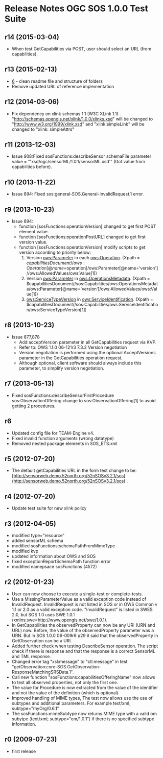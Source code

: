 # Release Notes OGC SOS 1.0.0 Test Suite

## r14 (2015-03-04)
* When test GetCapabilities via POST, user should select an URL (from capabilities).

## r13 (2015-02-13)

* [6](https://github.com/opengeospatial/ets-sos10/issues/6) - clean readme file and structure of folders
* Remove updated URL of reference implementation 

## r12 (2014-03-06)

* Fix dependency on xlink schemas 1.1 (W3C XLink 1.1) . "http://schemas.opengis.net/xlink/1.0.0/xlinks.xsd" will be changed to "http://www.w3.org/1999/xlink.xsd" and "xlink:simpleLink" will be changed to "xlink: simpleAttrs"

## r11 (2013-12-03)

* Issue 908:Fixed sosFunctions:describeSensor schemaFile parameter value =  "'xsd/ogc/sensorML/1.0.1/sensorML.xsd'" (Got value from capabilities before).

## r10 (2013-11-22)

* Issue 894: Fixed sos:general-SOS.General-InvalidRequest.1 error.
	
## r9 (2013-10-23)

* Issue 894: 
	- function [sosFunctions:operationVersion] changed to get first POST element value.
	- function [sosFunctions:operationPostURL] changed to get first version value.
	- function [sosFunctions:operationVersion] modify scripts to get version according to priority below:
		1. Version  <ows:Parameter> in each <ows:Operation>.
			(Xpath = $capabilitiesDocument//ows:Operation[@name=$operation]/ows:Parameter[@name='version']//ows:AllowedValues/ows:Value[1])
		2. Version  <ows:Parameter> in <ows:OperationsMetadata>.
			(Xpath = $capabilitiesDocument//sos:Capabilities/ows:OperationsMetadata/ows:Parameter[@name='version']/ows:AllowedValues/ows:Value[1])
		3. <ows:ServiceTypeVersion> in <ows:ServiceIdentification>.
			(Xpath = $capabilitiesDocument//sos:Capabilities/ows:ServiceIdentification/ows:ServiceTypeVersion[1])
 

## r8 (2013-10-23)
* Issue 877,878
	- Add acceptVersion parameter in all GetCapabilities request via KVP.
	- Refer to: OWS 1.1.0 06-121r3 7.3.2 Version negotiation 
	- Version negotiation is performed using the optional AcceptVersions parameter in the GetCapabilities operation request. 
	- Although optional, client software should always include this parameter, to simplify version negotiation.
  
## r7 (2013-05-13)
* Fixed sosFunctions:describeSensorFirstProcedure sos:ObservationOffering change to sos:ObservationOffering[1] to avoid getting 2 procedures.

## r6

* Updated config file for TEAM-Engine v4.
* Fixed invalid function arguments (wrong datatype)
* Removed nested package elements in SOS_ETS.xml


## r5 (2012-07-20)
* The default getCapabilities URL in the form test change to be: [http://sensorweb.demo.52north.org/52nSOSv3.2.1/sos](http://sensorweb.demo.52north.org/52nSOSv3.2.1/sos)
	 .

## r4 (2012-07-20)
* Update test suite for new xlink policy

## r3 (2012-04-05)

- modified type="resource"
- added  sensorML schema
- modified sosFunctions:schemaPathFromMimeType
- modified kvp
- updated information about OWS and SOS
- fixed exceptionReportSchemaPath function error
- modified namepsace sosFunctions (4572)


## r2 (2012-01-23)

- User can now choose to execute a single-test or complete-tests.
- Use a  MissingParameterValue  as a valid exception code instead of InvalidRequest. InvalidRequest is not listed in SOS or in OWS Common v 1.1 or 2.0 as a valid exception code. "InvalidRequest" is listed in SWES 2.0, but SOS 1.0 uses SWE 1.0.1 (xmlns:swe=http://www.opengis.net/swe/1.0.1).
- In GetCapabilities the observedProperty can now be any URI (URN and URL) now. Before, the value of the observedProperty parameter was a URN. But In SOS 1.0.0 06-009r6 p29 it said that the observedProperty in GetObservation can be a URI.
- Added further check when testing DescribeSensor operation. The script check if there is response and that the response is a correct SensorML and TML response.
- Changed error tag "xsl:message" to "ctl:message" in test "getObservation:core-SOS.GetObservation-ResponseMatchingSRSData.1".
- Call new function "sosFunctions:capabilitiesOfferingName" now allows to test all observed properties, not only the first one.
- The value for Procedure is now extracted from the value of the identifier and not the value of the definition (which is optional) 
- Improved handling of MIME types, The test now allows use the use of subtypes and additional parameters. For example text/xml; subtype="myOrg/0.6.1"
- The sosFunctions:mimeSubtype now returns MIME type with a valid om subytpe  (text/xml; subtype="om/1.0.1") if there is no specified subtype information.

## r0 (2009-07-23)
- first release



